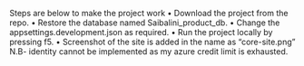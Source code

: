 
Steps are below to make the project work
•	Download the project from the repo.
•	Restore the database named Saibalini_product_db.
•	Change the appsettings.development.json as required.
•	Run the project locally by pressing f5.
•	Screenshot of the site is added in the name as  “core-site.png”
N.B- identity cannot be implemented as my azure credit limit is exhausted. 

